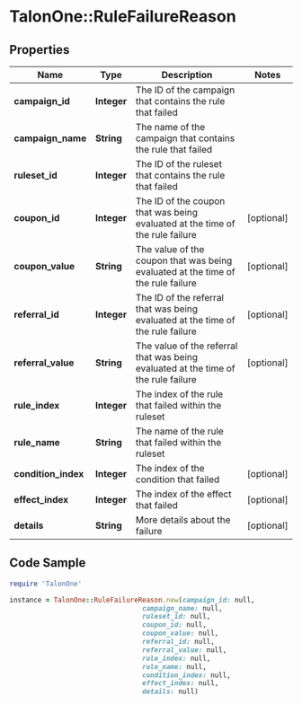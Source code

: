 # TalonOne::RuleFailureReason

## Properties

Name | Type | Description | Notes
------------ | ------------- | ------------- | -------------
**campaign_id** | **Integer** | The ID of the campaign that contains the rule that failed | 
**campaign_name** | **String** | The name of the campaign that contains the rule that failed | 
**ruleset_id** | **Integer** | The ID of the ruleset that contains the rule that failed | 
**coupon_id** | **Integer** | The ID of the coupon that was being evaluated at the time of the rule failure | [optional] 
**coupon_value** | **String** | The value of the coupon that was being evaluated at the time of the rule failure | [optional] 
**referral_id** | **Integer** | The ID of the referral that was being evaluated at the time of the rule failure | [optional] 
**referral_value** | **String** | The value of the referral that was being evaluated at the time of the rule failure | [optional] 
**rule_index** | **Integer** | The index of the rule that failed within the ruleset | 
**rule_name** | **String** | The name of the rule that failed within the ruleset | 
**condition_index** | **Integer** | The index of the condition that failed | [optional] 
**effect_index** | **Integer** | The index of the effect that failed | [optional] 
**details** | **String** | More details about the failure | [optional] 

## Code Sample

```ruby
require 'TalonOne'

instance = TalonOne::RuleFailureReason.new(campaign_id: null,
                                 campaign_name: null,
                                 ruleset_id: null,
                                 coupon_id: null,
                                 coupon_value: null,
                                 referral_id: null,
                                 referral_value: null,
                                 rule_index: null,
                                 rule_name: null,
                                 condition_index: null,
                                 effect_index: null,
                                 details: null)
```



